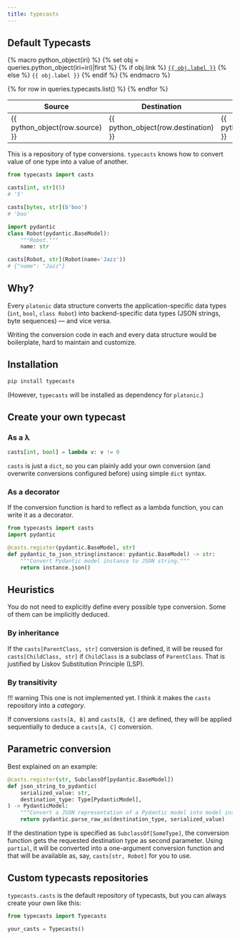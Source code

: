 ```yaml
---
title: typecasts
---
```


## Default Typecasts

{% macro python_object(iri) %}
  {% set obj = queries.python_object(iri=iri)|first %}
  {% if obj.link %}
    <a href="{{ obj.link }}"><code>{{ obj.label }}</code></a>
  {% else %}
    <code>{{ obj.label }}</code>
  {% endif %}
{% endmacro %}

<table>
  <thead>
    <tr>
      <th>Source</th>
      <th>Destination</th>
      <th>Cast</th>
    </tr>
  </thead>
  <tbody>
    {% for row in queries.typecasts.list() %}
    <tr>
      <td>{{ python_object(row.source) }}</td>
      <td>{{ python_object(row.destination) }}</td>
      <td>{{ python_object(row.cast) }}</td>
    </tr>
    {% endfor %}
  </tbody>
</table>

This is a repository of type conversions. `typecasts` knows how to convert value of one type into a value of another.

```python
from typecasts import casts

casts[int, str](5)
# '5'

casts[bytes, str](b'boo')
# 'boo'

import pydantic
class Robot(pydantic.BaseModel):
    """Robot."""
    name: str

casts[Robot, str](Robot(name='Jazz'))
# {"name": "Jazz"}
```

## Why?

Every `platonic` data structure converts the application-specific data types (`int`, `bool`, `class Robot`) into backend-specific data types (JSON strings, byte sequences) — and vice versa.

Writing the conversion code in each and every data structure would be boilerplate, hard to maintain and customize.

## Installation

```bash
pip install typecasts
```

(However, `typecasts` will be installed as dependency for `platonic`.)

## Create your own typecast

### As a λ

```python
casts[int, bool] = lambda v: v != 0
```

`casts` is just a `dict`, so you can plainly add your own conversion (and overwrite conversions configured before) using simple `dict` syntax.

### As a decorator

If the conversion function is hard to reflect as a lambda function, you can write it as a decorator.

```python
from typecasts import casts
import pydantic

@casts.register(pydantic.BaseModel, str)
def pydantic_to_json_string(instance: pydantic.BaseModel) -> str:
    """Convert Pydantic model instance to JSON string."""
    return instance.json()
```

## Heuristics

You do not need to explicitly define every possible type conversion. Some of them can be implicitly deduced.

### By inheritance

If the `casts[ParentClass, str]` conversion is defined, it will be reused for `casts[ChildClass, str]` if `ChildClass` is a subclass of `ParentClass`. That is justified by Liskov Substitution Principle (LSP).

### By transitivity

!!! warning
    This one is not implemented yet. I think it makes the `casts` repository into a *category*.

If conversions `casts[A, B]` and `casts[B, C]` are defined, they will be applied sequentially to deduce a `casts[A, C]` conversion.

## Parametric conversion

Best explained on an example:

```python
@casts.register(str, SubclassOf[pydantic.BaseModel])
def json_string_to_pydantic(
    serialized_value: str,
    destination_type: Type[PydanticModel],
) -> PydanticModel:
    """Convert a JSON representation of a Pydantic model into model instance."""
    return pydantic.parse_raw_as(destination_type, serialized_value)
```

If the destination type is specified as `SubclassOf[SomeType]`, the conversion function gets the requested destination type as second parameter. Using `partial`, it will be converted into a one-argument conversion function and that will be available as, say, `casts[str, Robot]` for you to use.

## Custom typecasts repositories

`typecasts.casts` is the default repository of typecasts, but you can always create your own like this:

```python
from typecasts import Typecasts

your_casts = Typecasts()
```
